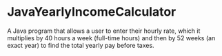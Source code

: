 # JavaYearlyIncomeCalculator
A Java program that allows a user to enter their hourly rate, which it multiplies by 40 hours a week (full-time hours) and then by 52 weeks (an exact year) to find the total yearly pay before taxes.
